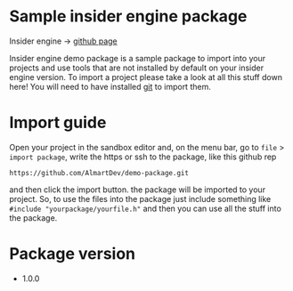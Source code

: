 # Sample insider engine package
Insider engine -> [github page](https://github.com/almartdev/insiderengine)

Insider engine demo package is a sample package to import into your projects and use tools that are not installed by default on your insider engine version. To import a project please take a look at all this stuff down here! You will need to have installed [git](https://git-scm.com/downloads) to import them.

# Import guide
Open your project in the sandbox editor and, on the menu bar, go to ```file``` > ```import package```, write the https or ssh to the package, like this github rep 
```
https://github.com/AlmartDev/demo-package.git
```
and then click the import button.
the package will be imported to your project. So, to use the files into the package just include something like ```#include "yourpackage/yourfile.h"``` and then you can use all the stuff into the package.

# Package version
 - 1.0.0
